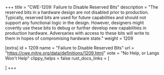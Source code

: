+++
title = "CWE-1209: Failure to Disable Reserved Bits"
description	= "The reserved bits in a hardware design are not disabled prior to production. Typically, reserved bits are used for future capabilities and should not support any functional logic in the design. However, designers might covertly use these bits to debug or further develop new capabilities in production hardware. Adversaries with access to these bits will write to them in hopes of compromising hardware state."
weight = 1209

[extra]
id = 1209
name = "Failure to Disable Reserved Bits"
url = "https://cwe.mitre.org/data/definitions/1209.html"
vote = "No Help, or Langs Won't Help"
clippy_helps = false
rust_docs_links = [
	
]
+++

